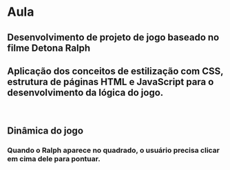 # Aula
## Desenvolvimento de projeto de jogo baseado no filme Detona Ralph

## Aplicação dos conceitos de estilização com CSS, estrutura de páginas HTML e JavaScript para o desenvolvimento da lógica do jogo.

<br>

## Dinâmica do jogo
### Quando o Ralph aparece no quadrado, o usuário precisa clicar em cima dele para pontuar.



